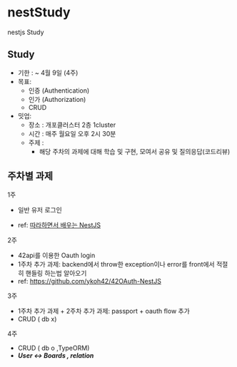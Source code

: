 # nestStudy
nestjs Study
## Study

- 기한 : ~ 4월 9일 (4주)
- 목표:
    - 인증 (Authentication)
    - 인가 (Authorization)
    - CRUD
- 밋업:
    - 장소 : 개포클러스터 2층 1cluster
    - 시간 : 매주 월요일 오후 2시 30분
    - 주제 :
        - 해당 주차의 과제에 대해 학습 및 구현, 모여서 공유 및 질의응답(코드리뷰)

## 주차별 과제

1주

- 일반 유저 로그인

- ref: [따라하면서 배우는 NestJS](https://youtu.be/3JminDpCJNE?t=13680)

2주

- 42api를 이용한 Oauth login
- 1주차 추가 과제: backend에서 throw한 exception이나 error를 front에서 적절히 핸들링 하는법 알아오기
- ref: https://github.com/ykoh42/42OAuth-NestJS

3주
- 1주차 추가 과제 + 2주차 추가 과제: passport + oauth flow 추가 
- CRUD ( db x)

4주

- CRUD ( db o ,TypeORM)
- **_User <-> Boards , relation_** 
